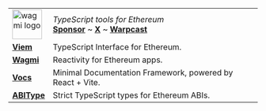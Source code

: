 <div align="center">
  <table>
    <tr align="left">
      <td>
        <picture>
          <source media="(prefers-color-scheme: dark)" srcset="https://raw.githubusercontent.com/wagmi-dev/.github/main/content/logo-dark.svg">
          <img alt="wagmi logo" src="https://raw.githubusercontent.com/wagmi-dev/.github/main/content/logo-light.svg" width="auto" height="60">
        </picture>
      </td>
      <td>
        <i>TypeScript tools for Ethereum</i>
        <div>
          <a href="https://github.com/sponsors/wevm"><b>Sponsor</b></a> ~
          <a href="https://twitter.com/wevm_dev"><b>X</b></a> ~
          <a href="https://warpcast.com/wevm"><b>Warpcast</b></a>
        </div>
      </td>
    </tr>
    <tr align="left">
      <td><a href="https://viem.sh"><b>Viem</b></a></td>
      <td>TypeScript Interface for Ethereum.</td>
    </tr>
    <tr align="left">
      <td><a href="https://wagmi.sh"><b>Wagmi</b></a></td>
      <td>Reactivity for Ethereum apps.</td>
    </tr>
    <tr align="left">
      <td><a href="https://vocs.dev"><b>Vocs</b></a></td>
      <td>Minimal Documentation Framework, powered by React + Vite.</td>
    </tr>
    <tr align="left">
      <td><a href="https://abitype.dev"><b>ABIType</b></a></td>
      <td>Strict TypeScript types for Ethereum ABIs.</td>
    </tr>
  </table>
</div>
